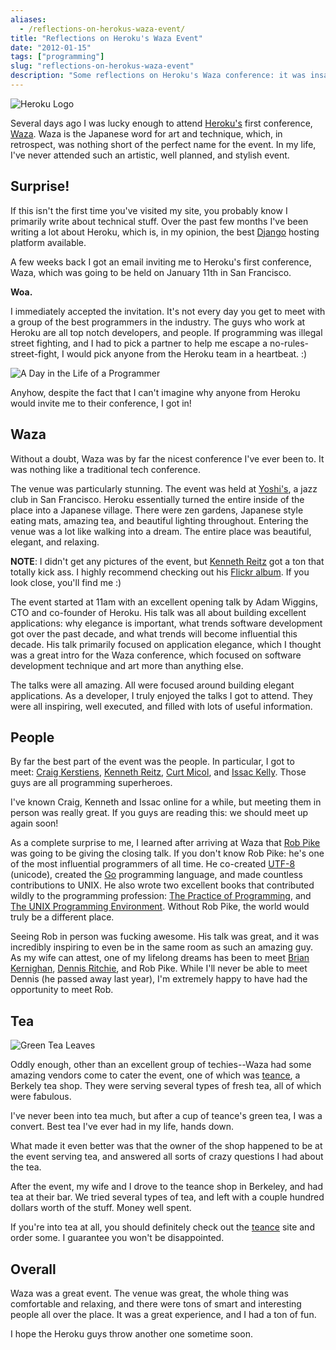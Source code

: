 ```yaml
---
aliases:
  - /reflections-on-herokus-waza-event/
title: "Reflections on Heroku's Waza Event"
date: "2012-01-15"
tags: ["programming"]
slug: "reflections-on-herokus-waza-event"
description: "Some reflections on Heroku's Waza conference: it was insanely awesome."
---
```



![Heroku Logo][]


Several days ago I was lucky enough to attend [Heroku's][] first conference,
[Waza][].  Waza is the Japanese word for art and technique, which, in
retrospect, was nothing short of the perfect name for the event.  In my life,
I've never attended such an artistic, well planned, and stylish event.


## Surprise!

If this isn't the first time you've visited my site, you probably know I
primarily write about technical stuff.  Over the past few months I've been
writing a lot about Heroku, which is, in my opinion, the best [Django][]
hosting platform available.

A few weeks back I got an email inviting me to Heroku's first conference, Waza,
which was going to be held on January 11th in San Francisco.

**Woa.**

I immediately accepted the invitation.  It's not every day you get to meet with
a group of the best programmers in the industry.  The guys who work at Heroku
are all top notch developers, and people.  If programming was illegal street
fighting, and I had to pick a partner to help me escape a
no-rules-street-fight, I would pick anyone from the Heroku team in a heartbeat.
:)

![A Day in the Life of a Programmer][]

Anyhow, despite the fact that I can't imagine why anyone from Heroku would
invite me to their conference, I got in!


## Waza

Without a doubt, Waza was by far the nicest conference I've ever been to.  It
was nothing like a traditional tech conference.

The venue was particularly stunning.  The event was held at [Yoshi's][], a jazz
club in San Francisco.  Heroku essentially turned the entire inside of the
place into a Japanese village.  There were zen gardens, Japanese style eating
mats, amazing tea, and beautiful lighting throughout.  Entering the venue was a
lot like walking into a dream.  The entire place was beautiful, elegant, and
relaxing.

**NOTE**: I didn't get any pictures of the event, but [Kenneth Reitz][] got a
ton that totally kick ass.  I highly recommend checking out his
[Flickr album][].  If you look close, you'll find me :)

The event started at 11am with an excellent opening talk by Adam Wiggins, CTO
and co-founder of Heroku.  His talk was all about building excellent
applications: why elegance is important, what trends software development got
over the past decade, and what trends will become influential this decade.  His
talk primarily focused on application elegance, which I thought was a great
intro for the Waza conference, which focused on software development technique
and art more than anything else.

The talks were all amazing.  All were focused around building elegant
applications.  As a developer, I truly enjoyed the talks I got to attend.  They
were all inspiring, well executed, and filled with lots of useful information.


## People

By far the best part of the event was the people.  In particular, I got to
meet: [Craig Kerstiens][], [Kenneth Reitz][], [Curt Micol][], and
[Issac Kelly][].  Those guys are all programming superheroes.

I've known Craig, Kenneth and Issac online for a while, but meeting them in
person was really great.  If you guys are reading this: we should meet up again
soon!

As a complete surprise to me, I learned after arriving at Waza that
[Rob Pike][] was going to be giving the closing talk.  If you don't know Rob
Pike: he's one of the most influential programmers of all time.  He co-created
[UTF-8][] (unicode), created the [Go][] programming language, and made
countless contributions to UNIX.  He also wrote two excellent books that
contributed wildly to the programming profession:
[The Practice of Programming][], and [The UNIX Programming Environment][].
Without Rob Pike, the world would truly be a different place.

Seeing Rob in person was fucking awesome.  His talk was great, and it was
incredibly inspiring to even be in the same room as such an amazing guy.  As my
wife can attest, one of my lifelong dreams has been to meet
[Brian Kernighan][], [Dennis Ritchie][], and Rob Pike.  While I'll never be
able to meet Dennis (he passed away last year), I'm extremely happy to have had
the opportunity to meet Rob.


## Tea

![Green Tea Leaves][]

Oddly enough, other than an excellent group of techies--Waza had some amazing
vendors come to cater the event, one of which was [teance][], a Berkely tea
shop.  They were serving several types of fresh tea, all of which were
fabulous.

I've never been into tea much, but after a cup of teance's green tea, I was a
convert.  Best tea I've ever had in my life, hands down.

What made it even better was that the owner of the shop happened to be at the
event serving tea, and answered all sorts of crazy questions I had about the
tea.

After the event, my wife and I drove to the teance shop in Berkeley, and had tea
at their bar.  We tried several types of tea, and left with a couple hundred
dollars worth of the stuff.  Money well spent.

If you're into tea at all, you should definitely check out the [teance][] site
and order some.  I guarantee you won't be disappointed.


## Overall

Waza was a great event.  The venue was great, the whole thing was comfortable
and relaxing, and there were tons of smart and interesting people all over the
place.  It was a great experience, and I had a ton of fun.

I hope the Heroku guys throw another one sometime soon.


  [Heroku Logo]: /static/blog/images/2012/heroku-logo.png "Heroku Logo"
  [Heroku's]: http://www.heroku.com/ "Heroku"
  [Waza]: http://waza.heroku.com/ "Heroku Waza"
  [Django]: https://www.djangoproject.com/ "Django"
  [A Day in the Life of a Programmer]: /static/blog/images/2012/a-day-in-the-life-of-a-programmer.png "A Day in the Life of a Programmer"
  [Yoshi's]: http://www.yoshis.com/sanfrancisco "Yoshi's Jazz Club"
  [Kenneth Reitz]: http://kennethreitz.org/ "Kenneth Reitz"
  [Flickr album]: http://www.flickr.com/photos/kennethreitz/sets/72157628841270129/ "Waza Flickr"
  [Craig Kerstiens]: http://www.craigkerstiens.com/ "Craig Kerstiens"
  [Curt Micol]: http://asenchi.com/ "Curt Micol"
  [Issac Kelly]: http://www.kellycreativetech.com/ "Issac Kelly"
  [Rob Pike]: http://en.wikipedia.org/wiki/Rob_Pike "Rob Pike Wikipedia"
  [UTF-8]: http://en.wikipedia.org/wiki/UTF-8 "UTF-8 Wikipedia"
  [Go]: http://golang.org/ "Go"
  [The Practice of Programming]: http://www.amazon.com/gp/product/020161586X/ref=as_li_ss_tl?ie=UTF8&camp=1789&creative=390957&creativeASIN=020161586X&linkCode=as2&tag=rdegges-20 "The Practice of Programming"
  [The UNIX Programming Environment]: http://www.amazon.com/gp/product/013937681X/ref=as_li_ss_tl?ie=UTF8&camp=1789&creative=390957&creativeASIN=013937681X&linkCode=as2&tag=rdegges-20 "The UNIX Programming Environment"
  [Brian Kernighan]: http://www.cs.princeton.edu/~bwk/ "Brian Kernighan"
  [Dennis Ritchie]: http://cm.bell-labs.com/who/dmr/ "Dennis Ritchie"
  [Green Tea Leaves]: /static/blog/images/2012/green-tea-leaves.png "Green Tea Leaves"
  [teance]: http://www.teance.com/ "teance"
